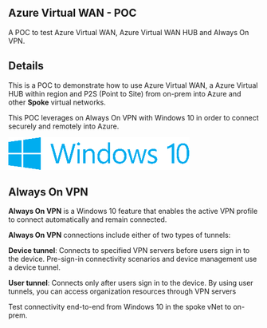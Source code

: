 Azure Virtual WAN - POC
-----------------------

A POC to test Azure Virtual WAN, Azure Virtual WAN HUB and Always On VPN.

Details
-------

This is a POC to demonstrate how to use Azure Virtual WAN, a Azure Virtual HUB
within region and P2S (Point to Site) from on-prem into Azure and other
**Spoke** virtual networks.

This POC leverages on Always On VPN with Windows 10 in order to connect securely
and remotely into Azure.

![A picture containing object, clock, drawing, meter Description automatically generated](media/28c6f1cb4e96fb1629e13f531bd8de50.png)

Always On VPN
-------------

**Always On VPN** is a Windows 10 feature that enables the active VPN profile to
connect automatically and remain connected.

**Always On VPN** connections include either of two types of tunnels:

**Device tunnel**: Connects to specified VPN servers before users sign in to the
device. Pre-sign-in connectivity scenarios and device management use a device
tunnel.

**User tunnel**: Connects only after users sign in to the device. By using user
tunnels, you can access organization resources through VPN servers

Test connectivity end-to-end from Windows 10 in the spoke vNet to on-prem.
